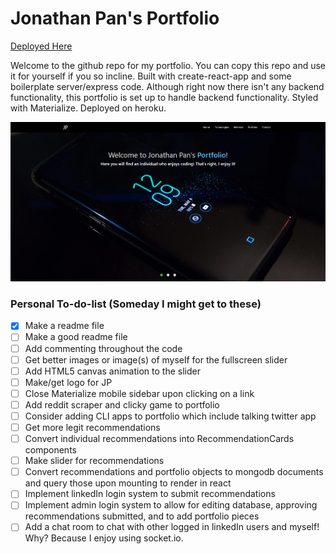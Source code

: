 # Jonathan Pan's Portfolio

[Deployed Here](https://www.jonmpan.com)

Welcome to the github repo for my portfolio. You can copy this repo and use it for yourself if you so incline. Built with create-react-app and some boilerplate server/express code. Although right now there isn't any backend functionality, this portfolio is set up to handle backend functionality. Styled with Materialize. Deployed on heroku.

![Image of Portfolio](readme/p-portfolio.png)

### Personal To-do-list (Someday I might get to these)

- [x] Make a readme file
- [ ] Make a good readme file
- [ ] Add commenting throughout the code
- [ ] Get better images or image(s) of myself for the fullscreen slider
- [ ] Add HTML5 canvas animation to the slider
- [ ] Make/get logo for JP
- [ ] Close Materialize mobile sidebar upon clicking on a link
- [ ] Add reddit scraper and clicky game to portfolio
- [ ] Consider adding CLI apps to portfolio which include talking twitter app
- [ ] Get more legit recommendations
- [ ] Convert individual recommendations into RecommendationCards components
- [ ] Make slider for recommendations
- [ ] Convert recommendations and portfolio objects to mongodb documents and query those upon mounting to render in react
- [ ] Implement linkedIn login system to submit recommendations
- [ ] Implement admin login system to allow for editing database, approving recommendations submitted, and to add portfolio pieces
- [ ] Add a chat room to chat with other logged in linkedIn users and myself! Why? Because I enjoy using socket.io.